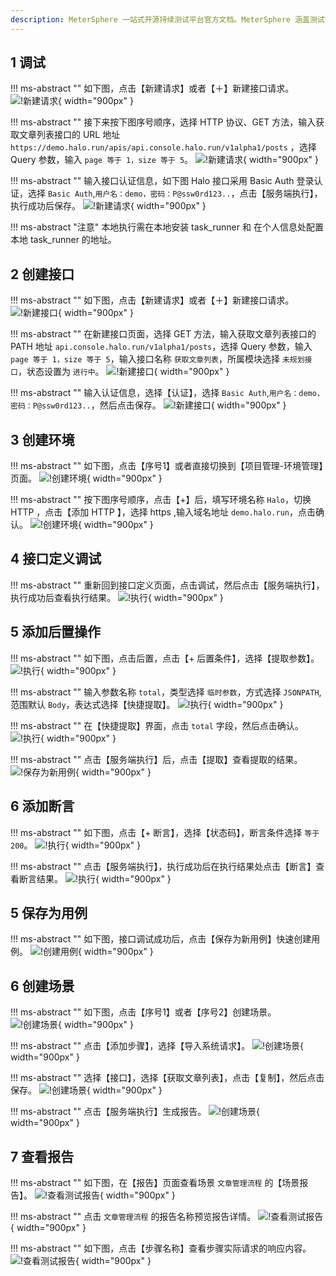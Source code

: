 ```yaml
---
description: MeterSphere 一站式开源持续测试平台官方文档。MeterSphere 涵盖测试管理、接口测试、UI 测试和性能测试等功能，全面兼容 JMeter、Selenium 等主流开源标准，有效助力开发和测试团队充分利用云弹性进行高度可 扩展的自动化测试，加速高质量的软件交付。
---
```


## 1 调试
!!! ms-abstract ""
    如下图，点击【新建请求】或者【＋】新建接口请求。
![!新建请求](../img/quick_start/api/新建请求1.png){ width="900px" }

!!! ms-abstract ""
    接下来按下图序号顺序，选择 HTTP 协议、GET 方法，输入获取文章列表接口的 URL 地址 `https://demo.halo.run/apis/api.console.halo.run/v1alpha1/posts` ，选择 Query 参数，输入 `page 等于 1，size 等于 5`。
![!新建请求](../img/quick_start/api/新建请求2.png){ width="900px" }

!!! ms-abstract "" 
    输入接口认证信息，如下图 Halo 接口采用 Basic Auth 登录认证，选择 `Basic Auth`,`用户名：demo，密码：P@ssw0rd123..`，点击【服务端执行】，执行成功后保存。
![!新建请求](../img/quick_start/api/执行.png){ width="900px" }  

!!! ms-abstract "注意" 
    本地执行需在本地安装 task_runner 和 在个人信息处配置 本地 task_runner 的地址。

## 2 创建接口
!!! ms-abstract "" 
    如下图，点击【新建请求】或者【＋】新建接口请求。
![!新建接口](../img/quick_start/api/API新建请求.png){ width="900px" }

!!! ms-abstract "" 
    在新建接口页面，选择 GET 方法，输入获取文章列表接口的 PATH 地址 `api.console.halo.run/v1alpha1/posts`，选择 Query 参数，输入 `page 等于 1，size 等于 5`，输入接口名称 `获取文章列表`，所属模块选择 `未规划接口`，状态设置为 `进行中`。
![!新建接口](../img/quick_start/api/API新建请求2.png){ width="900px" }

!!! ms-abstract "" 
    输入认证信息，选择【认证】，选择 `Basic Auth`,`用户名：demo，密码：P@ssw0rd123..`，然后点击保存。
![!新建接口](../img/quick_start/api/API新建请求3.png){ width="900px" }

## 3 创建环境
!!! ms-abstract "" 
    如下图，点击【序号1】或者直接切换到【项目管理-环境管理】页面。
![!创建环境](../img/quick_start/api/创建环境1.png){ width="900px" }

!!! ms-abstract ""
    按下图序号顺序，点击【+】后，填写环境名称 `Halo`，切换 HTTP ，点击【添加 HTTP 】，选择 https ,输入域名地址 `demo.halo.run`，点击确认。
![!创建环境](../img/quick_start/api/创建环境2.png){ width="900px" }

## 4 接口定义调试
!!! ms-abstract "" 
    重新回到接口定义页面，点击调试，然后点击【服务端执行】，执行成功后查看执行结果。
![!执行](../img/quick_start/api/调试.png){ width="900px" }	

## 5 添加后置操作
!!! ms-abstract "" 
    如下图，点击后置，点击【+ 后置条件】，选择【提取参数】。
![!执行](../img/quick_start/api/添加后置操作1.png){ width="900px" }	

!!! ms-abstract "" 
    输入参数名称 `total`，类型选择 `临时参数`，方式选择 `JSONPATH`,范围默认 `Body`，表达式选择【快捷提取】。
![!执行](../img/quick_start/api/添加后置操作2.png){ width="900px" }	

!!! ms-abstract "" 
    在【快捷提取】界面，点击 `total` 字段，然后点击确认。
![!执行](../img/quick_start/api/添加后置操作3.png){ width="900px" }	

!!! ms-abstract "" 
    点击【服务端执行】后，点击【提取】查看提取的结果。
![!保存为新用例](../img/quick_start/api/添加后置操作4.png){ width="900px" }	

## 6 添加断言
!!! ms-abstract "" 
    如下图，点击【+ 断言】，选择【状态码】，断言条件选择 `等于 200`。
![!执行](../img/quick_start/api/添加断言1.png){ width="900px" }	

!!! ms-abstract "" 
    点击【服务端执行】，执行成功后在执行结果处点击【断言】查看断言结果。
![!执行](../img/quick_start/api/添加断言2.png){ width="900px" }	

## 5 保存为用例
!!! ms-abstract "" 
    如下图，接口调试成功后，点击【保存为新用例】快速创建用例。
![!创建用例](../img/quick_start/api/创建用例1.png){ width="900px" }		

## 6 创建场景
!!! ms-abstract ""
    如下图，点击【序号1】或者【序号2】创建场景。
![!创建场景](../img/quick_start/api/创建场景1.png){ width="900px" }

!!! ms-abstract ""
    点击【添加步骤】，选择【导入系统请求】。
![!创建场景](../img/quick_start/api/创建场景2.png){ width="900px" }

!!! ms-abstract ""
    选择【接口】，选择【获取文章列表】，点击【复制】，然后点击保存。
![!创建场景](../img/quick_start/api/创建场景3.png){ width="900px" }

!!! ms-abstract ""
    点击【服务端执行】生成报告。
![!创建场景](../img/quick_start/api/创建场景4.png){ width="900px" }

## 7 查看报告
!!! ms-abstract "" 
    如下图，在【报告】页面查看场景 `文章管理流程` 的【场景报告】。
![!查看测试报告](../img/quick_start/api/查看报告1.png){ width="900px" }

!!! ms-abstract "" 
    点击 `文章管理流程` 的报告名称预览报告详情。
![!查看测试报告](../img/quick_start/api/查看报告2.png){ width="900px" }

!!! ms-abstract "" 
    如下图，点击【步骤名称】查看步骤实际请求的响应内容。
![!查看测试报告](../img/quick_start/api/查看报告3.png){ width="900px" }

